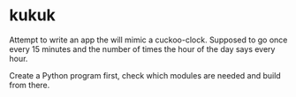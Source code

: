 # kukuk

Attempt to write an app the will mimic a cuckoo-clock.
Supposed to go once every 15 minutes and the number of times the hour of the day says every hour.

Create a Python program first, check which modules are needed and build from there.
